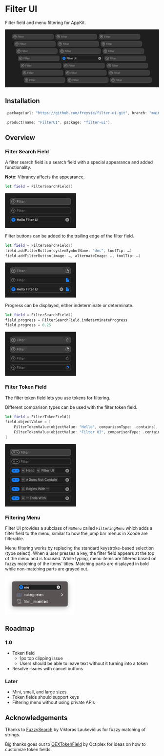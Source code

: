 # Filter UI

Filter field and menu filtering for AppKit<!-- and SwiftUI-->.

<picture>
  <source media="(prefers-color-scheme: dark)" srcset="Screenshots/FilterUI~dark@2x.gif?raw=true 2x">
  <source media="(prefers-color-scheme: light)" srcset="Screenshots/FilterUI~light@2x.gif?raw=true 2x">
  <img alt="" src="Screenshots/FilterUI~dark@2x.gif?raw=true" width="640">
</picture>


## Installation

```swift
.package(url: "https://github.com/freysie/filter-ui.git", branch: "main"),
```

```swift
.product(name: "FilterUI", package: "filter-ui"),
```


## Overview

### Filter Search Field

A filter search field is a search field with a special appearance and added functionality.

**Note:** Vibrancy affects the appearance.

```swift
let field = FilterSearchField()
```

<img alt="" src="Screenshots/FilterSearchField~dark@2x.png?raw=true" width="232">


Filter buttons can be added to the trailing edge of the filter field.

```swift
let field = FilterSearchField()
field.addFilterButton(systemSymbolName: "doc", toolTip: …)
field.addFilterButton(image: …, alternateImage: …, toolTip: …)
```

<img alt="" src="Screenshots/FilterSearchField_filterButton~dark@2x.png?raw=true" width="232">

Progress can be displayed, either indeterminate or determinate.

```swift
let field = FilterSearchField()
field.progress = FilterSearchField.indeterminateProgress
field.progress = 0.25 
```

<img alt="" src="Screenshots/FilterSearchField_progress~dark@2x.png?raw=true" width="232">


### Filter Token Field

The filter token field lets you use tokens for filtering.

Different comparison types can be used with the filter token field.

```swift
let field = FilterTokenField()
field.objectValue = [
    FilterTokenValue(objectValue: "Hello", comparisonType: .contains),
    FilterTokenValue(objectValue: "Filter UI", comparisonType: .contains),
]
```

<img alt="" src="Screenshots/FilterTokenField~dark@2x.png?raw=true" width="232">


### Filtering Menu

Filter UI provides a subclass of `NSMenu` called `FilteringMenu` which adds a filter field to the menu, similar to how the jump bar menus in Xcode are filterable.

Menu filtering works by replacing the standard keystroke-based selection (type select). When a user presses a key, the filter field appears at the top of the menu and is focused. While typing, menu items are filtered based on fuzzy matching of the items’ titles. Matching parts are displayed in bold while non-matching parts are grayed out.

<img alt="" src="Screenshots/FilteringMenu~dark@2x.png?raw=true" width="228">


## Roadmap

### 1.0

* Token field
  - 1px top clipping issue
  - Users should be able to leave text without it turning into a token
* Resolve issues with cancel buttons


### Later

* Mini, small, and large sizes
* Token fields should support keys
* Filtering menu without using private APIs


## Acknowledgements

Thanks to [FuzzySearch](https://github.com/viktorasl/FuzzySearch) by Viktoras Laukevičius for fuzzy matching of strings.

Big thanks goes out to [OEXTokenField](https://github.com/octiplex/OEXTokenField) by 
Octiplex for ideas on how to customize token fields.

